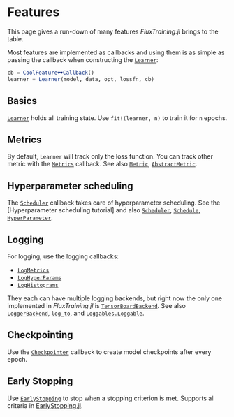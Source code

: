 # Features

This page gives a run-down of many features *FluxTraining.jl* brings to the table.

Most features are implemented as callbacks and using them is as simple as passing the callback when constructing the [`Learner`](#):

```julia
cb = CoolFeature🕶️Callback()
learner = Learner(model, data, opt, lossfn, cb)
```

## Basics

[`Learner`](#) holds all training state. Use `fit!(learner, n)` to train it for `n` epochs.

## Metrics

By default, `Learner` will track only the loss function. You can track other metric with the [`Metrics`](#) callback. See also [`Metric`](#), [`AbstractMetric`](#).

## Hyperparameter scheduling

The [`Scheduler`](#) callback takes care of hyperparameter scheduling. See the [Hyperparameter scheduling tutorial] and also [`Scheduler`](#), [`Schedule`](#), [`HyperParameter`](#).

## Logging

For logging, use the logging callbacks:

- [`LogMetrics`](#)
- [`LogHyperParams`](#)
- [`LogHistograms`](#)

They each can have multiple logging backends, but right now the only one implemented in *FluxTraining.jl* is [`TensorBoardBackend`](#). See also [`LoggerBackend`](#), [`log_to`](#), and [`Loggables.Loggable`](#).

## Checkpointing

Use the [`Checkpointer`](#) callback to create model checkpoints after every epoch.

## Early Stopping

Use [`EarlyStopping`](#) to stop when a stopping criterion is met. Supports all criteria in [EarlyStopping.jl](https://github.com/ablaom/EarlyStopping.jl).
